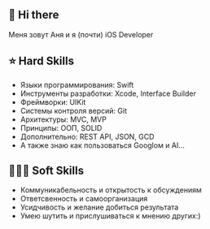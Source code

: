 ## 👋 Hi there 

Меня зовут Аня и я (почти) iOS Developer

## ⭐ Hard Skills
- Языки программирования: Swift
- Инструменты разработки: Xcode, Interface Builder
- Фреймворки: UIKit
- Системы контроля версий: Git
- Архитектуры: MVC, MVP
- Принципы: ООП, SOLID
- Дополнительно: REST API, JSON, GCD
- А также знаю как пользоваться Googloм и AI...

## 🙋🏼‍♀️ Soft Skills
- Коммуникабельность и открытость к обсуждениям
- Ответсвенность и самоорганизация
- Усидчивость и желание добиться результата
- Умею шутить и прислушиваться к мнению других:) 

  

<!--
**andemiina/andemiina** is a ✨ _special_ ✨ repository because its `README.md` (this file) appears on your GitHub profile.

Here are some ideas to get you started:

- 🔭 I’m currently working on ...
- 🌱 I’m currently learning ...
- 👯 I’m looking to collaborate on ...
- 🤔 I’m looking for help with ...
- 💬 Ask me about ...
- 📫 How to reach me: ...
- 😄 Pronouns: ...
- ⚡ Fun fact: ...
-->
